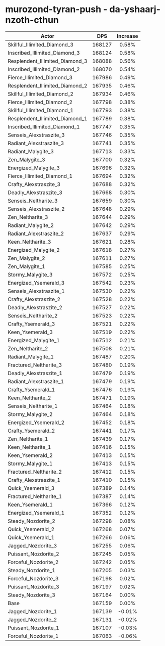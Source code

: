 # murozond-tyran-push - da-yshaarj-nzoth-cthun
| Actor | DPS | Increase |
|---|:---:|:---:|
|Skillful_Illimited_Diamond_3|168127|0.58%|
|Inscribed_Illimited_Diamond_3|168124|0.58%|
|Resplendent_Illimited_Diamond_3|168088|0.56%|
|Inscribed_Illimited_Diamond_2|168070|0.54%|
|Fierce_Illimited_Diamond_3|167986|0.49%|
|Resplendent_Illimited_Diamond_2|167935|0.46%|
|Skillful_Illimited_Diamond_2|167934|0.46%|
|Fierce_Illimited_Diamond_2|167798|0.38%|
|Skillful_Illimited_Diamond_1|167793|0.38%|
|Resplendent_Illimited_Diamond_1|167789|0.38%|
|Inscribed_Illimited_Diamond_1|167747|0.35%|
|Senseis_Alexstraszite_3|167746|0.35%|
|Radiant_Alexstraszite_3|167741|0.35%|
|Radiant_Malygite_3|167713|0.33%|
|Zen_Malygite_3|167700|0.32%|
|Energized_Malygite_3|167696|0.32%|
|Fierce_Illimited_Diamond_1|167694|0.32%|
|Crafty_Alexstraszite_3|167688|0.32%|
|Deadly_Alexstraszite_3|167668|0.30%|
|Senseis_Neltharite_3|167659|0.30%|
|Senseis_Alexstraszite_2|167648|0.29%|
|Zen_Neltharite_3|167644|0.29%|
|Radiant_Malygite_2|167642|0.29%|
|Radiant_Alexstraszite_2|167637|0.29%|
|Keen_Neltharite_3|167621|0.28%|
|Energized_Malygite_2|167618|0.27%|
|Zen_Malygite_2|167611|0.27%|
|Zen_Malygite_1|167585|0.25%|
|Stormy_Malygite_3|167572|0.25%|
|Energized_Ysemerald_3|167542|0.23%|
|Senseis_Alexstraszite_1|167530|0.22%|
|Crafty_Alexstraszite_2|167528|0.22%|
|Deadly_Alexstraszite_2|167527|0.22%|
|Senseis_Neltharite_2|167523|0.22%|
|Crafty_Ysemerald_3|167521|0.22%|
|Keen_Ysemerald_3|167519|0.22%|
|Energized_Malygite_1|167512|0.21%|
|Zen_Neltharite_2|167508|0.21%|
|Radiant_Malygite_1|167487|0.20%|
|Fractured_Neltharite_3|167480|0.19%|
|Deadly_Alexstraszite_1|167479|0.19%|
|Radiant_Alexstraszite_1|167479|0.19%|
|Crafty_Ysemerald_1|167476|0.19%|
|Keen_Neltharite_2|167471|0.19%|
|Senseis_Neltharite_1|167464|0.18%|
|Stormy_Malygite_2|167464|0.18%|
|Energized_Ysemerald_2|167452|0.18%|
|Crafty_Ysemerald_2|167441|0.17%|
|Zen_Neltharite_1|167439|0.17%|
|Keen_Neltharite_1|167416|0.15%|
|Keen_Ysemerald_2|167413|0.15%|
|Stormy_Malygite_1|167413|0.15%|
|Fractured_Neltharite_2|167412|0.15%|
|Crafty_Alexstraszite_1|167410|0.15%|
|Quick_Ysemerald_3|167389|0.14%|
|Fractured_Neltharite_1|167387|0.14%|
|Keen_Ysemerald_1|167366|0.12%|
|Energized_Ysemerald_1|167352|0.12%|
|Steady_Nozdorite_2|167298|0.08%|
|Quick_Ysemerald_2|167268|0.07%|
|Quick_Ysemerald_1|167266|0.06%|
|Jagged_Nozdorite_3|167255|0.06%|
|Puissant_Nozdorite_2|167245|0.05%|
|Forceful_Nozdorite_2|167242|0.05%|
|Steady_Nozdorite_1|167205|0.03%|
|Forceful_Nozdorite_3|167198|0.02%|
|Puissant_Nozdorite_3|167197|0.02%|
|Steady_Nozdorite_3|167164|0.00%|
|Base|167159|0.00%|
|Jagged_Nozdorite_1|167139|-0.01%|
|Jagged_Nozdorite_2|167131|-0.02%|
|Puissant_Nozdorite_1|167107|-0.03%|
|Forceful_Nozdorite_1|167063|-0.06%|
